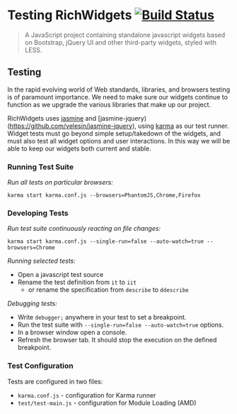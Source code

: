 # Testing RichWidgets [![Build Status](https://travis-ci.org/richwidgets/richwidgets.png?branch=master)](https://travis-ci.org/richwidgets/richwidgets) #

> A JavaScript project containing standalone javascript widgets based on Bootstrap, jQuery UI and other third-party widgets, styled with LESS.

## Testing

In the rapid evolving world of Web standards, libraries, and browsers testing is of paramount importance.  We need to make
sure our widgets continue to function as we upgrade the various libraries that make up our project.

RichWidgets uses [jasmine](http://pivotal.github.io/jasmine/) and [jasmine-jquery)(https://github.com/velesin/jasmine-jquery),
using [karma](http://karma-runner.github.io/) as our test runner.  Widget tests must go beyond simple setup/takedown of the widgets,
and must also test all widget options and user interactions.  In this way we will be able to keep our widgets both current and stable.

### Running Test Suite

*Run all tests on particular browsers:*

    karma start karma.conf.js --browsers=PhantomJS,Chrome,Firefox

### Developing Tests

*Run test suite continuously reacting on file changes:*

    karma start karma.conf.js --single-run=false --auto-watch=true --browsers=Chrome

*Running selected tests:*

* Open a javascript test source
* Rename the test definition from `it` to `iit`
  * or rename the specification from `describe` to `ddescribe`

*Debugging tests:*

* Write ``debugger;`` anywhere in your test to set a breakpoint.
* Run the test suite with ``--single-run=false --auto-watch=true`` options.
* In a browser window open a console.
* Refresh the browser tab. It should stop the execution on the defined breakpoint.
    
### Test Configuration

Tests are configured in two files:

* `karma.conf.js` - configuration for Karma runner
* `test/test-main.js` - configuration for Module Loading (AMD)
